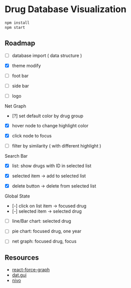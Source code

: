 # Drug Database Visualization


```bash
npm install
npm start
```



## Roadmap 
- [ ] database import ( data structure )
- [x] theme modify 
- [ ] foot bar 
- [ ] side bar 
- [ ] logo 


Net Graph 
- [?] set default color by drug group 
- [x] hover node to change highlight color
- [x] click node to focus
- [ ] filter by similarity ( with different highlight )


Search Bar
- [x] list: show drugs with ID in selected list
- [x] selected item -> add to selected list
- [x] delete button -> delete from selected list


Global State 
- [-] click on list item -> focused drug 
- [-] selected item -> selected drug 
- [ ] line/Bar chart: selected drug 
- [ ] pie chart: focused drug, one year 
- [ ] net graph: focused drug, focus 



## Resources
- [react-force-graph](https://github.com/vasturiano/react-force-graph)
- [dat.gui](https://github.com/dataarts/dat.gui)
- [nivo](https://nivo.rocks/)
